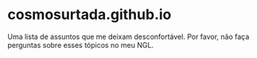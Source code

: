# cosmosurtada.github.io

Uma lista de assuntos que me deixam desconfortável. Por favor, não faça perguntas sobre esses tópicos no meu NGL.